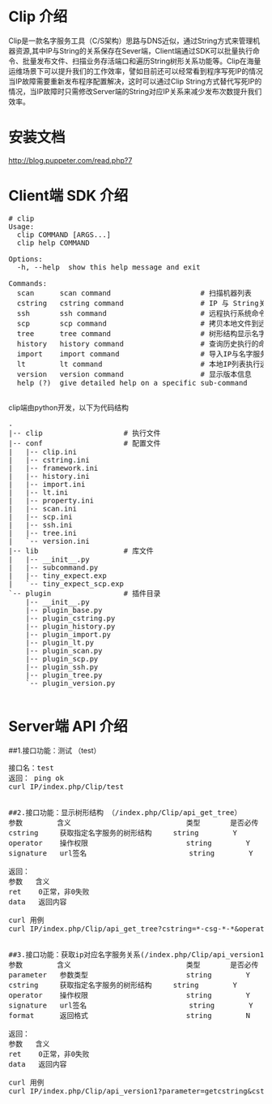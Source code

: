 # Clip 介绍
Clip是一款名字服务工具（C/S架构）思路与DNS近似，通过String方式来管理机器资源,其中IP与String的关系保存在Sever端，Client端通过SDK可以批量执行命令、批量发布文件、扫描业务存活端口和遍历String树形关系功能等。Clip在海量运维场景下可以提升我们的工作效率，譬如目前还可以经常看到程序写死IP的情况当IP故障需要重新发布程序配置解决，这时可以通过Clip String方式替代写死IP的情况，当IP故障时只需修改Server端的String对应IP关系来减少发布次数提升我们效率。

# 安装文档
 http://blog.puppeter.com/read.php?7

# Client端 SDK 介绍
<pre>
# clip 
Usage: 
  clip COMMAND [ARGS...]
  clip help COMMAND

Options:
  -h, --help  show this help message and exit

Commands:
  scan      scan command                     # 扫描机器列表
  cstring   cstring command                  # IP 与 String关系转换
  ssh       ssh command                      # 远程执行系统命令
  scp       scp command                      # 拷贝本地文件到远程 && 拷贝远程文件到本地
  tree      tree command                     # 树形结构显示名字服务列表
  history   history command                  # 查询历史执行的命令
  import    import command                   # 导入IP与名字服务对应关系
  lt        lt command                       # 本地IP列表执行远程命令 && 考本文件到远程
  version   version command                  # 显示版本信息
  help (?)  give detailed help on a specific sub-command
  </pre>

clip端由python开发，以下为代码结构
<pre>
.
|-- clip                   # 执行文件
|-- conf                   # 配置文件
|   |-- clip.ini  
|   |-- cstring.ini
|   |-- framework.ini
|   |-- history.ini
|   |-- import.ini
|   |-- lt.ini
|   |-- property.ini
|   |-- scan.ini
|   |-- scp.ini
|   |-- ssh.ini
|   |-- tree.ini
|   `-- version.ini
|-- lib                    # 库文件
|   |-- __init__.py
|   |-- subcommand.py
|   |-- tiny_expect.exp
|   `-- tiny_expect_scp.exp
`-- plugin                 # 插件目录
    |-- __init__.py
    |-- plugin_base.py
    |-- plugin_cstring.py
    |-- plugin_history.py
    |-- plugin_import.py
    |-- plugin_lt.py
    |-- plugin_scan.py
    |-- plugin_scp.py
    |-- plugin_ssh.py
    |-- plugin_tree.py
    `-- plugin_version.py
    </pre>

# Server端 API 介绍
##1.接口功能：测试 （test）
<pre>
接口名：test
返回： ping ok
curl IP/index.php/Clip/test


##2.接口功能：显示树形结构 （/index.php/Clip/api_get_tree）
参数        含义                           类型       是否必传   参数内容
cstring     获取指定名字服务的树形结构     string        Y            
operator    操作权限                       string        Y        default|guest|admin
signature   url签名                        string        Y        php案例：md5($input['cstring']."-".$key."-".date('H')) 

返回：
参数   含义
ret    0正常，非0失败    
data   返回内容

curl 用例
curl IP/index.php/Clip/api_get_tree?cstring=*-csg-*-*&operator=guest&signature=8f6857d4cc9681f4d17a242b44d23c72


##3.接口功能：获取ip对应名字服务关系(/index.php/Clip/api_version1)
参数        含义                           类型       是否必传   参数内容
parameter   参数类型                       string        Y        "getip","getcstring","mgetip","mgetcstring"
cstring     获取指定名字服务的树形结构     string        Y            
operator    操作权限                       string        Y        default|guest|admin
signature   url签名                        string        Y        php案例：md5($input['cstring']."-".$key."-".date('H')) 
format      返回格式                       string        N        text(默认)|json

返回：
参数   含义
ret    0正常，非0失败    
data   返回内容

curl 用例
curl IP/index.php/Clip/api_version1?parameter=getcstring&cstring=*-cls-*-*&operator=guest&signature=06588845bdad76e1a143831e9a970661

</pre>

